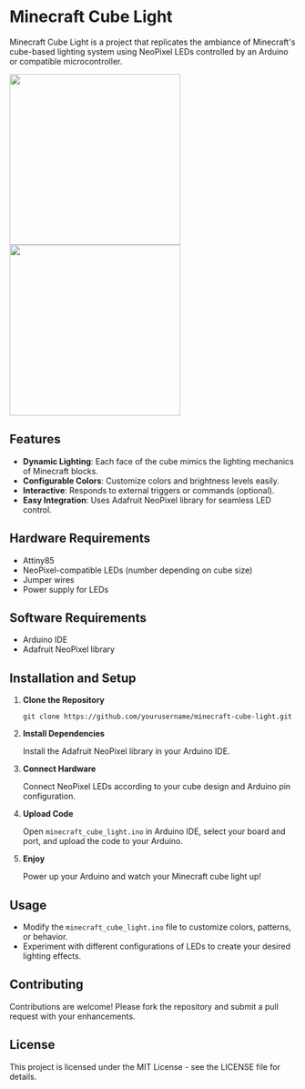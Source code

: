 
# Minecraft Cube Light

Minecraft Cube Light is a project that replicates the ambiance of Minecraft's cube-based lighting system using NeoPixel LEDs controlled by an Arduino or compatible microcontroller.

<div>
  <img src="https://github.com/Dawn-Of-Justice/Minecraft-Orelight/blob/master/images/cube-lightup.png" width="300" style="display: inline-block;"/>
  <img src="https://github.com/Dawn-Of-Justice/Minecraft-Orelight/blob/master/images/cube.png" width="300" style="display: inline-block;"/>
</div>


## Features

-   **Dynamic Lighting**: Each face of the cube mimics the lighting mechanics of Minecraft blocks.
-   **Configurable Colors**: Customize colors and brightness levels easily.
-   **Interactive**: Responds to external triggers or commands (optional).
-   **Easy Integration**: Uses Adafruit NeoPixel library for seamless LED control.

## Hardware Requirements

-   Attiny85 
-   NeoPixel-compatible LEDs (number depending on cube size)
-   Jumper wires
-   Power supply for LEDs

## Software Requirements

-   Arduino IDE
-   Adafruit NeoPixel library

## Installation and Setup

1.  **Clone the Repository**
    
    `git clone https://github.com/yourusername/minecraft-cube-light.git` 
    
2.  **Install Dependencies**
    
    Install the Adafruit NeoPixel library in your Arduino IDE.
    
3.  **Connect Hardware**
    
    Connect NeoPixel LEDs according to your cube design and Arduino pin configuration.
    
4.  **Upload Code**
    
    Open `minecraft_cube_light.ino` in Arduino IDE, select your board and port, and upload the code to your Arduino.
    
5.  **Enjoy**
    
    Power up your Arduino and watch your Minecraft cube light up!
    

## Usage

-   Modify the `minecraft_cube_light.ino` file to customize colors, patterns, or behavior.
-   Experiment with different configurations of LEDs to create your desired lighting effects.

## Contributing

Contributions are welcome! Please fork the repository and submit a pull request with your enhancements.

## License

This project is licensed under the MIT License - see the LICENSE file for details.

